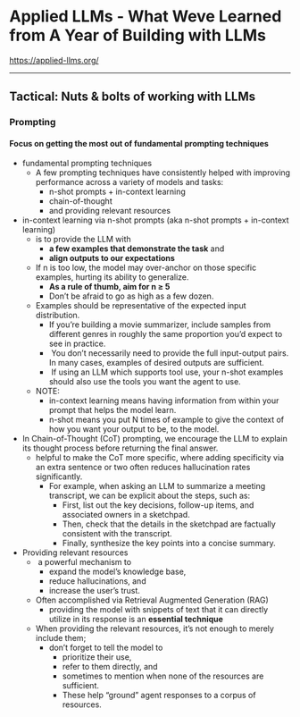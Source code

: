 # Applied LLMs - What Weve Learned from A Year of Building with LLMs

https://applied-llms.org/

---

## Tactical: Nuts & bolts of working with LLMs

### Prompting

#### Focus on getting the most out of fundamental prompting techniques

- fundamental prompting techniques
	- A few prompting techniques have consistently helped with improving performance across a variety of models and tasks:
		- n-shot prompts + in-context learning
		- chain-of-thought
		- and providing relevant resources
- in-context learning via n-shot prompts (aka n-shot prompts + in-context learning)
	- is to provide the LLM with
		- **a few examples that demonstrate the task** and
		- **align outputs to our expectations**
	- If n is too low, the model may over-anchor on those specific examples, hurting its ability to generalize.
		- **As a rule of thumb, aim for n ≥ 5**
		- Don’t be afraid to go as high as a few dozen.
	- Examples should be representative of the expected input distribution.
		- If you’re building a movie summarizer, include samples from different genres in roughly the same proportion you’d expect to see in practice.
		-  You don’t necessarily need to provide the full input-output pairs. In many cases, examples of desired outputs are sufficient.
		-  If using an LLM which supports tool use, your n-shot examples should also use the tools you want the agent to use.
	- NOTE:
		- in-context learning means having information from within your prompt that helps the model learn.
		- n-shot means you put N times of example to give the context of how you want your output to be, to the model.
- In Chain-of-Thought (CoT) prompting, we encourage the LLM to explain its thought process before returning the final answer.
	- helpful to make the CoT more specific, where adding specificity via an extra sentence or two often reduces hallucination rates significantly.
		- For example, when asking an LLM to summarize a meeting transcript, we can be explicit about the steps, such as:
			- First, list out the key decisions, follow-up items, and associated owners in a sketchpad.
			- Then, check that the details in the sketchpad are factually consistent with the transcript.
			- Finally, synthesize the key points into a concise summary.
- Providing relevant resources
	-  a powerful mechanism to
		- expand the model’s knowledge base,
		- reduce hallucinations, and
		- increase the user’s trust.
	- Often accomplished via Retrieval Augmented Generation (RAG)
		- providing the model with snippets of text that it can directly utilize in its response is an **essential technique**
	- When providing the relevant resources, it’s not enough to merely include them;
		- don’t forget to tell the model to
			- prioritize their use,
			- refer to them directly, and
			- sometimes to mention when none of the resources are sufficient.
			- These help “ground” agent responses to a corpus of resources.
